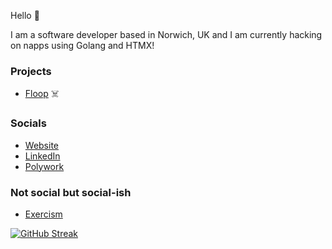 Hello 👋

I am a software developer based in Norwich, UK and I am currently hacking on napps using Golang and HTMX!

### Projects

* [Floop](https://github.com/damiensedgwick/floop) ☠️

### Socials

* [Website](https://www.damiensedgwick.com)
* [LinkedIn](https://www.twitter.com/damiensedgwick)
* [Polywork](https://www.polywork.com/dks)

### Not social but social-ish
* [Exercism](https://exercism.org/profiles/damiensedgwick)

[![GitHub Streak](https://streak-stats.demolab.com?user=damiensedgwick&hide_border=true)](https://git.io/streak-stats)
